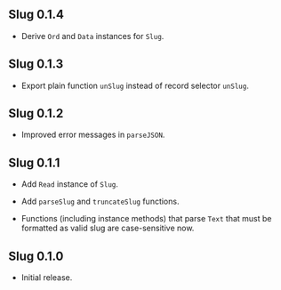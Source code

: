 ## Slug 0.1.4

* Derive `Ord` and `Data` instances for `Slug`.

## Slug 0.1.3

* Export plain function `unSlug` instead of record selector `unSlug`.

## Slug 0.1.2

* Improved error messages in `parseJSON`.

## Slug 0.1.1

* Add `Read` instance of `Slug`.

* Add `parseSlug` and `truncateSlug` functions.

* Functions (including instance methods) that parse `Text` that must be
  formatted as valid slug are case-sensitive now.

## Slug 0.1.0

* Initial release.
